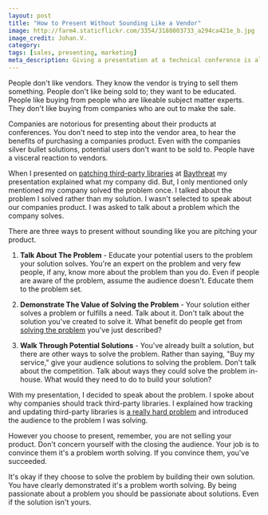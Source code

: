 ```yaml
---
layout: post
title: "How to Present Without Sounding Like a Vendor"
image: http://farm4.staticflickr.com/3354/3188003733_a294ca421e_b.jpg
image_credit: Johan.V.
category: 
tags: [sales, presenting, marketing]
meta_description: Giving a presentation at a technical conference is already challenging, but, how do you make the audience to understand your product without sounding like you're selling it to them.
---
```


People don't like vendors. They know the vendor is trying to sell them something. People don't like being sold to; they want to be educated. People like buying from people who are likeable subject matter experts. They don't like buying from companies who are out to make the sale.

Companies are notorious for presenting about their products at conferences. You don't need to step into the vendor area, to hear the benefits of purchasing a companies product. Even with the companies silver bullet solutions, potential users don't want to be sold to. People have a visceral reaction to vendors.

When I presented on [patching third-party libraries][2] at [Baythreat][3] my presentation explained what my company did. But, I only mentioned only mentioned my company solved the problem once. I talked about the problem I solved rather than my solution. I wasn't selected to speak about our companies product. I was asked to talk about a problem which the company solves.

There are three ways to present without sounding like you are pitching your product.

1. __Talk About The Problem__ - Educate your potential users to the problem your solution solves. You're an expert on the problem and very few people, if any, know more about the problem than you do. Even if people are aware of the problem, assume the audience doesn't. Educate them to the problem set.

2. __Demonstrate The Value of Solving the Problem__ - Your solution either solves a problem or fulfills a need. Talk about it. Don't talk about the solution you've created to solve it. What benefit do people get from [solving the problem][4] you've just described? 

3. __Walk Through Potential Solutions__ - You've already built a solution, but there are other ways to solve the problem. Rather than saying, "Buy my service," give your audience solutions to solving the problem. Don't talk about the competition. Talk about ways they could solve the problem in-house. What would they need to do to build your solution?

With my presentation, I decided to speak about the problem. I spoke about why companies should track third-party libraries. I explained how tracking and updating third-party libraries is [a really hard problem][1] and introduced the audience to the problem I was solving.

However you choose to present, remember, you are not selling your product. Don't concern yourself with the closing the audience. Your job is to convince them it's a problem worth solving. If you convince them, you've succeeded.

It's okay if they choose to solve the problem by building their own solution. You have clearly demonstrated it's a problem worth solving. By being passionate about a problem you should be passionate about solutions. Even if the solution isn't yours.

[1]: /2012/02/solving-hard-problems/ "Solving Hard Problems"
[2]: /2012/12/building-your-house-on-sand/ "Building Your House on Sand"
[3]: http://www.baythreat.org
[4]: /2012/11/value-proposition/ "Value Proposition"